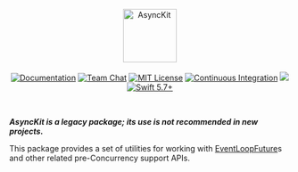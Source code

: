 <p align="center">
<picture>
  <source media="(prefers-color-scheme: dark)" srcset="https://github.com/vapor/async-kit/assets/1130717/4e9050ac-bf8b-4c4d-9d30-51b3d4cbc2e4">
  <source media="(prefers-color-scheme: light)" srcset="https://github.com/vapor/async-kit/assets/1130717/474c4282-bf80-4473-919e-3019925ba530">
  <img src="https://github.com/vapor/async-kit/assets/1130717/474c4282-bf80-4473-919e-3019925ba530" height="96" alt="AsyncKit">
</picture> 
<br>
<br>
<a href="https://docs.vapor.codes/4.0/"><img src="https://design.vapor.codes/images/readthedocs.svg" alt="Documentation"></a>
<a href="https://discord.gg/vapor"><img src="https://design.vapor.codes/images/discordchat2.svg" alt="Team Chat"></a>
<a href="LICENSE"><img src="https://design.vapor.codes/images/mitlicense.svg" alt="MIT License"></a>
<a href="https://github.com/vapor/async-kit/actions/workflows/test.yml"><img src="https://img.shields.io/github/actions/workflow/status/vapor/async-kit/test.yml?event=push&style=for-the-badge&logo=github&label=test&logoColor=%23ccc" alt="Continuous Integration"></a>
<a href="https://codecov.io/github/vapor/async-kit"><img src="https://img.shields.io/codecov/c/github/vapor/async-kit?style=for-the-badge&logo=codecov&label=Codecov&token=yDzzHja8lt"></a>
<a href="https://swift.org"><img src="https://design.vapor.codes/images/swift57up.svg" alt="Swift 5.7+"></a>
</p>

<br>

_**AsyncKit is a legacy package; its use is not recommended in new projects.**_

This package provides a set of utilities for working with [EventLoopFuture](https://swiftpackageindex.com/apple/swift-nio/main/documentation/niocore/eventloopfuture)s and other related pre-Concurrency support APIs.
